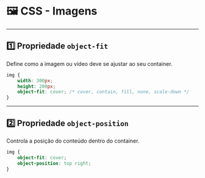 
# 🖼️ CSS - Imagens

---

## 1️⃣ Propriedade `object-fit`
Define como a imagem ou vídeo deve se ajustar ao seu container.

```css
img {
    width: 300px;
    height: 200px;
    object-fit: cover; /* cover, contain, fill, none, scale-down */
}
```

---

## 2️⃣ Propriedade `object-position`
Controla a posição do conteúdo dentro do container.

```css
img {
    object-fit: cover;
    object-position: top right;
}
```
